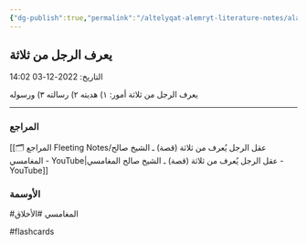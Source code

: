 ```yaml
---
{"dg-publish":true,"permalink":"/altelyqat-alemryt-literature-notes/alakhlaq-mannerism/yerf-alrjl-mn-thlatht/"}
---
```



## يعرف الرجل من ثلاثة

التاريخ: 2022-12-03 14:02

يعرف الرجل من ثلاثة أمور:
١)  هديته
٢) رسالته
٣) ورسوله

----
### المراجع
[[🗂️ المراجع Fleeting Notes/عقل الرجل يُعرف من ثلاثة (قصة) ـ الشيخ صالح المغامسي - YouTube\|عقل الرجل يُعرف من ثلاثة (قصة) ـ الشيخ صالح المغامسي - YouTube]]

### الأوسمة
#المغامسي #الأخلاق

#flashcards

